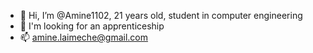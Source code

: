- 👋 Hi, I’m @Amine1102, 21 years old, student in computer engineering
- 👀 I'm looking for an apprenticeship 
- 📫 amine.laimeche@gmail.com

<!---
Amine1102/Amine1102 is a ✨ special ✨ repository because its `README.md` (this file) appears on your GitHub profile.
You can click the Preview link to take a look at your changes.
--->
